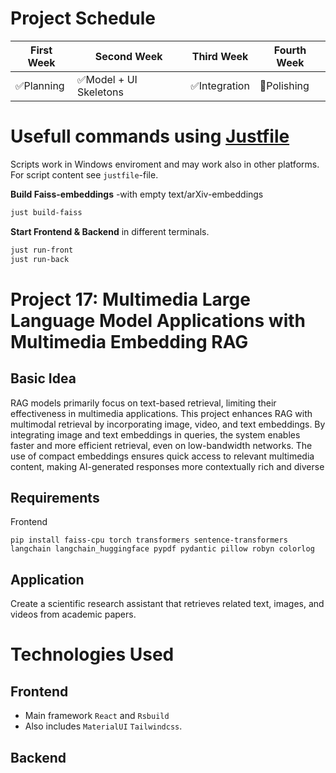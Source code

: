# Project Schedule


| First Week    | Second Week   | Third Week   | Fourth Week |
| ------------- | ------------- |------------- |-------------|
| ✅Planning    | ✅Model + UI Skeletons | ✅Integration |  🚧Polishing   |

# Usefull commands using [Justfile](https://github.com/casey/just)
Scripts work in Windows enviroment and may work also in other platforms.
For script content see `justfile`-file.

**Build Faiss-embeddings** -with empty text/arXiv-embeddings
```bash
just build-faiss
```

**Start Frontend & Backend** in different terminals.
```bash
just run-front
just run-back
```

# Project 17: Multimedia Large Language Model Applications with Multimedia Embedding RAG

## Basic Idea
RAG models primarily focus on text-based retrieval, limiting their effectiveness in multimedia
applications. This project enhances RAG with multimodal retrieval by incorporating image, video, and
text embeddings. By integrating image and text embeddings in queries, the system enables faster and
more efficient retrieval, even on low-bandwidth networks. The use of compact embeddings ensures
quick access to relevant multimedia content, making AI-generated responses more contextually rich
and diverse

## Requirements
Frontend
```
pip install faiss-cpu torch transformers sentence-transformers langchain langchain_huggingface pypdf pydantic pillow robyn colorlog
```

## Application
Create a scientific research assistant that retrieves related text, images, and videos from academic
papers.

# Technologies Used
## Frontend
 - Main framework `React` and `Rsbuild`
 - Also includes `MaterialUI` `Tailwindcss`.
## Backend
